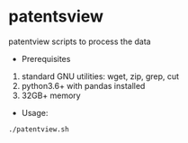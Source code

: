 # patentsview
patentview scripts to process the data

* Prerequisites
1. standard GNU utilities: wget, zip, grep, cut
2. python3.6+ with pandas installed
3. 32GB+ memory

* Usage:
```bash
./patentview.sh
```


